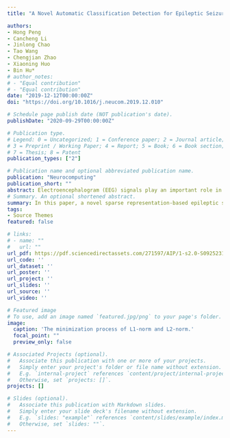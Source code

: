 ```yaml
---
title: "A Novel Automatic Classification Detection for Epileptic Seizure Based on Dictionary Learning and Sparse Representation"

authors:
- Hong Peng
- Cancheng Li
- Jinlong Chao
- Tao Wang
- Chengjian Zhao
- Xiaoning Huo
- Bin Hu*
# author_notes:
# - "Equal contribution"
# - "Equal contribution"
date: "2019-12-12T00:00:00Z"
doi: "https://doi.org/10.1016/j.neucom.2019.12.010"

# Schedule page publish date (NOT publication's date).
publishDate: "2020-09-29T00:00:00Z"

# Publication type.
# Legend: 0 = Uncategorized; 1 = Conference paper; 2 = Journal article;
# 3 = Preprint / Working Paper; 4 = Report; 5 = Book; 6 = Book section;
# 7 = Thesis; 8 = Patent
publication_types: ["2"]

# Publication name and optional abbreviated publication name.
publication: "Neurocomputing"
publication_short: ""
abstract: Electroencephalogram (EEG) signals play an important role in the epilepsy detection. In the past decades, the automatic detection system of epilepsy has emerged and performed well. In this paper, a novel sparse representation-based epileptic seizure classification based on the dictionary learning with homotopy (DLWH) algorithm is proposed. The performance of the proposed method evaluates on two public EEG databases provided by the Bonn University and Childrens Hospital Boston-Massachusetts Institute of Technology (CHB-MIT), various classification cases that include health and seizure; non-seizure and seizure; inter ictal (seizure-free interval) and ictal (seizure). The results show that the DLWH only completes the test with 19.671s compared with the traditional sparse representation methods with high degree of automation, which are better than those obtained using the well-known dictionary learning method. Besides, two publicly available benchmark databases recognition rates are as high as 100%, 99.5%, with average of 99.5% and 95.06%, respectively, and the results show that the epileptic detection system based on the dictionary learning has a high application value.
# Summary. An optional shortened abstract.
summary: In this paper, a novel sparse representation-based epileptic seizure classification based on the dictionary learning with homotopy (DLWH) algorithm is proposed.
tags:
- Source Themes
featured: false

# links:
# - name: ""
#   url: ""
url_pdf: https://pdf.sciencedirectassets.com/271597/AIP/1-s2.0-S0925231219317114/main.pdf?X-Amz-Security-Token=IQoJb3JpZ2luX2VjEGYaCXVzLWVhc3QtMSJHMEUCIQC337pCx10SW4gZVBOBizI%2B0kzGgAZZRjf6qgGLGSdS7AIgNPlHm57ipuK10W%2FA8WJurzq0cYNQ9CcLrIi2e%2FH1k4IqvQMIj%2F%2F%2F%2F%2F%2F%2F%2F%2F%2F%2FARADGgwwNTkwMDM1NDY4NjUiDEgLjk%2BVXRaFmTS%2B9CqRAxV3wbLFd9NVV8PYmEr4FfisbFEUunPQ6ZGK%2B46G4vkveNhXiqcigzOTWoC1fWWgv9nHjSMLWzyOo5WIDGjGNFpPjfP%2F8w7q%2B5VeJFkyN3govDAut1PgEcKZRmmsabgDBRUZLSMj2peZ0g2RWH4haVLMots1ZCWh7RuogRjWELoC%2FPvXWNTwpJ20dgeYIyByFo4cmzp%2FRBzCokhcPI2Mp9pZFAGXDE3mU07MHz2d5Q%2BrfaEsjxhKzV1tacFaGUzNdpw8WJDv%2BA7TXn3miHcD08cVLxrTHGIOMdYL9SFS2HVllV4lwv1GKl%2FF3eH23iNTpzjtXRRbtuihNyYSzuviDPe0k3EeH41t9zM36V2%2FNjOtlXZruwgEi5yUYdkXQfseT7GGWDOKYJFkR0WrodhgceW%2FfgU4zHp7EFy9l8TWYD1zFf9cNhLalMaliWCq2xOXyqg527hdQp229UABlZRk%2BqYhfSEWhI9u%2F3suxTbiWV09RrkiFa98vRfyuX1z5DbAoQ5hb7jWAPmzh9T6vVkWLqozMP3b3PsFOusBmS3gJGh93HYuP8XiYj2x7aarRUFUZHZF5fErZdiBlim4FWZhUGhcccVl3Ol6B0L7MmVIUUWeiKZKDjg9v%2Bbnb88a%2Btu%2BHowFVH8UIUWUn%2BkK2oTVOn7M9eEm0gbYUr4hQ9SUk4J1vfLYD6NrB5B5TgJGHG4qg9u2prcSdVF50Oocxr1y4wbKUl7c0DPzR7MPROD2FCaa3Ffyh%2FF0JjX%2BTXhArNNLiuEmgCgfZ6NlWwQXILa4YfiM6fTe1UZV78P0CIhVbVnqCJYh%2BIao7yyNYyVhtEkvcDH2IKiD1FoUcnGjd27TJzHzNOUEUA%3D%3D&X-Amz-Algorithm=AWS4-HMAC-SHA256&X-Amz-Date=20201002T143257Z&X-Amz-SignedHeaders=host&X-Amz-Expires=300&X-Amz-Credential=ASIAQ3PHCVTY6OE2XUVE%2F20201002%2Fus-east-1%2Fs3%2Faws4_request&X-Amz-Signature=80d8cc0751cec80380892e215ac4a260ef00a9ae7bdf0affeff6a2ecdba979b8&hash=5aab371183c3e0d967d9b673339c2358b0cd67f7e9b08182d330b45b1df976d5&host=68042c943591013ac2b2430a89b270f6af2c76d8dfd086a07176afe7c76c2c61&pii=S0925231219317114&tid=spdf-2ab28641-2862-4095-9474-1d74e7adbe23&sid=1cfc27ce1fb5b949c56897d026260baee7aegxrqb&type=client
url_code: ''
url_dataset: ''
url_poster: ''
url_project: ''
url_slides: ''
url_source: ''
url_video: ''

# Featured image
# To use, add an image named `featured.jpg/png` to your page's folder. 
image:
  caption: 'The minimization process of L1-norm and L2-norm.'
  focal_point: ""
  preview_only: false

# Associated Projects (optional).
#   Associate this publication with one or more of your projects.
#   Simply enter your project's folder or file name without extension.
#   E.g. `internal-project` references `content/project/internal-project/index.md`.
#   Otherwise, set `projects: []`.
projects: []

# Slides (optional).
#   Associate this publication with Markdown slides.
#   Simply enter your slide deck's filename without extension.
#   E.g. `slides: "example"` references `content/slides/example/index.md`.
#   Otherwise, set `slides: ""`.
---
```

